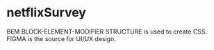 # netflixSurvey
BEM BLOCK-ELEMENT-MODIFIER STRUCTURE is used to create CSS.
FIGMA  is the source for UI/UX design.
